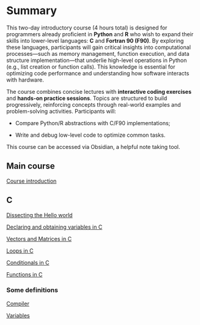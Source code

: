 # Summary


This two-day introductory course (4 hours total) is designed for programmers already proficient in **Python** and **R** who wish to expand their skills into lower-level languages: **C** and **Fortran 90 (F90)**. By exploring these languages, participants will gain critical insights into computational processes—such as memory management, function execution, and data structure implementation—that underlie high-level operations in Python (e.g., list creation or function calls). This knowledge is essential for optimizing code performance and understanding how software interacts with hardware.

The course combines concise lectures with **interactive coding exercises** and **hands-on practice sessions**. Topics are structured to build progressively, reinforcing concepts through real-world examples and problem-solving activities. Participants will:

- Compare Python/R abstractions with C/F90 implementations;
    
- Write and debug low-level code to optimize common tasks.

This course can be accessed via Obsidian, a helpful note taking tool.
## Main course

[Course introduction](Course%20introduction.md)
## C

[Dissecting the Hello world](Dissecting%20the%20Hello%20world.md)

[Declaring and obtaining variables in C](Declaring%20and%20obtaining%20variables%20in%20C.md)

[Vectors and Matrices in C](Vectors%20and%20Matrices%20in%20C.md)

[Loops in C](Loops%20in%20C.md)

[Conditionals in C](Conditionals%20in%20C.md)

[Functions in C](Functions%20in%20C.md)

### Some definitions

[Compiler](Compiler.md)

[Variables](Variables.md)
